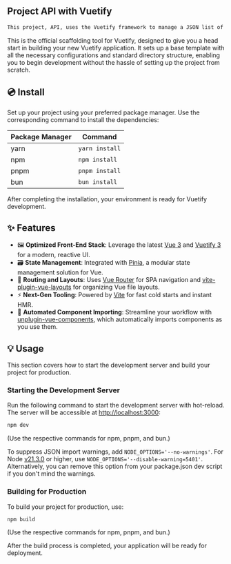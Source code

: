 
## Project API with Vuetify
```bash
This project, API, uses the Vuetify framework to manage a JSON list of posts. The goal is to implement CRUD functionality and save the data in local storage. You can view the project live [here](https://mustafa-vf-project.netlify.app/).
```


This is the official scaffolding tool for Vuetify, designed to give you a head start in building your new Vuetify application. It sets up a base template with all the necessary configurations and standard directory structure, enabling you to begin development without the hassle of setting up the project from scratch.
## 💿 Install

Set up your project using your preferred package manager. Use the corresponding command to install the dependencies:

| Package Manager       | Command        |
|-----------------------|----------------|
| yarn                  | `yarn install` |
| npm                   | `npm install`  |
| pnpm                  | `pnpm install` |
| bun                   | `bun install`  |

After completing the installation, your environment is ready for Vuetify development.

## ✨ Features

- 🖼️ **Optimized Front-End Stack**: Leverage the latest [Vue 3](https://v3.vuejs.org/) and [Vuetify 3](https://vuetifyjs.com/en/) for a modern, reactive UI.
- 🗃️ **State Management**: Integrated with [Pinia](https://pinia.vuejs.org/), a modular state management solution for Vue.
- 🚦 **Routing and Layouts**: Uses [Vue Router](https://router.vuejs.org/) for SPA navigation and [vite-plugin-vue-layouts](https://github.com/JohnCampionJr/vite-plugin-vue-layouts) for organizing Vue file layouts.
- ⚡ **Next-Gen Tooling**: Powered by [Vite](https://vitejs.dev/) for fast cold starts and instant HMR.
- 🧩 **Automated Component Importing**: Streamline your workflow with [unplugin-vue-components](https://github.com/antfu/unplugin-vue-components), which automatically imports components as you use them.

## 💡 Usage

This section covers how to start the development server and build your project for production.

### Starting the Development Server

Run the following command to start the development server with hot-reload. The server will be accessible at [http://localhost:3000](http://localhost:3000):

```bash
npm dev
```

(Use the respective commands for npm, pnpm, and bun.)

To suppress JSON import warnings, add `NODE_OPTIONS='--no-warnings'`. For Node [v21.3.0](https://nodejs.org/en/blog/release/v21.3.0) or higher, use `NODE_OPTIONS='--disable-warning=5401'`. Alternatively, you can remove this option from your package.json dev script if you don't mind the warnings.

### Building for Production

To build your project for production, use:

```bash
npm build
```

(Use the respective commands for npm, pnpm, and bun.)

After the build process is completed, your application will be ready for deployment.



